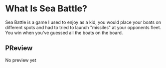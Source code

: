# What Is Sea Battle?
Sea Battle is a game I used to enjoy as a kid, you would place your boats on different spots and had to tried to launch "missiles" at your opponents fleet.
You win when you've guessed all the boats on the board.

## PReview
No preview yet
